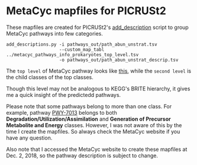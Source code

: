 # MetaCyc mapfiles for PICRUSt2

These mapfiles are created for PICRUSt2's [add_description](https://github.com/picrust/picrust2/wiki/Add-descriptions) script to group MetaCyc pathways into few categories.
```
add_descriptions.py -i pathways_out/path_abun_unstrat.tsv
                    --custom_map_tabl ../metacyc_pathways_info_prokaryotes_top_level.tsv
                    -o pathways_out/path_abun_unstrat_descrip.tsv
```

The ```top level``` of MetaCyc pathway looks like [this](https://metacyc.org/META/class-tree?object=Pathways), while the ```second level``` is the child classes of the top classes.

Though this level may not be analogous to KEGG's BRITE hierarchy, it gives me a quick insight of the predictedd pathways.

Please note that some pathways belong to more than one class. For example, pathway [PWY-7013](https://metacyc.org/META/NEW-IMAGE?type=PATHWAY&object=PWY-7013) belongs to both **Degradation/Utilization/Assimilation** and **Generation of Precursor Metabolite and Energy** classes. However, I was not aware of this by the time I create the mapfiles. So always check the MetaCyc website if you have any question.

Also note that I accessed the MetaCyc website to create these mapfiles at Dec. 2, 2018, so the pathway description is subject to change.

